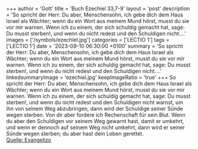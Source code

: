 +++
author = 'Gott'
title = 'Buch Ezechiel 33,7-9'
layout = 'post'
description = 'So spricht der Herr: Du aber, Menschensohn, ich gebe dich dem Haus Israel als Wächter; wenn du ein Wort aus meinem Mund hörst, musst du sie vor mir warnen. Wenn ich zu einem, der sich schuldig gemacht hat, sage: Du musst sterben!, und wenn du nicht redest und den Schuldigen nicht....'
images = ['/symbols/ezechiel.jpg']
categories = ['LECTIO 1']
tags = ['LECTIO 1']
date = '2023-09-10 06:30:00 +0100'
summary = 'So spricht der Herr: Du aber, Menschensohn, ich gebe dich dem Haus Israel als Wächter; wenn du ein Wort aus meinem Mund hörst, musst du sie vor mir warnen. Wenn ich zu einem, der sich schuldig gemacht hat, sage: Du musst sterben!, und wenn du nicht redest und den Schuldigen nicht....'
linkedsummaryImage = 'ezechiel.jpg'
keepImageRatio = 'true'
+++
So spricht der Herr: Du aber, Menschensohn, ich gebe dich dem Haus Israel als Wächter; wenn du ein Wort aus meinem Mund hörst, musst du sie vor mir warnen.
Wenn ich zu einem, der sich schuldig gemacht hat, sage: Du musst sterben!, und wenn du nicht redest und den Schuldigen nicht warnst, um ihn von seinem Weg abzubringen, dann wird der Schuldige seiner Sünde wegen sterben.<!--more--> Von dir aber fordere ich Rechenschaft für sein Blut.
Wenn du aber den Schuldigen vor seinem Weg gewarnt hast, damit er umkehrt, und wenn er dennoch auf seinem Weg nicht umkehrt, dann wird er seiner Sünde wegen sterben; du aber hast dein Leben gerettet.<br> [Quelle: Evangelizo](https://evangeliumtagfuertag.org/DE/gospel)